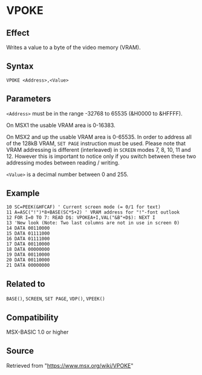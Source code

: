 # VPOKE

## Effect

Writes a value to a byte of the video memory (VRAM).

## Syntax

`VPOKE <Address>,<Value>`

## Parameters

`<Address>` must be in the range -32768 to 65535 (&H0000 to &HFFFF).

On MSX1 the usable VRAM area is 0-16383.

On MSX2 and up the usable VRAM area is 0-65535. In order to address all of the 128kB VRAM, `SET PAGE` instruction must be used. Please note that VRAM addressing is different (interleaved) in `SCREEN` modes 7, 8, 10, 11 and 12. However this is important to notice only if you switch between these two addressing modes between reading / writing.

`<Value>` is a decimal number between 0 and 255.

## Example

```basic
10 SC=PEEK(&HFCAF) ' Current screen mode (= 0/1 for text)
11 A=ASC("!")*8+BASE(SC*5+2) ' VRAM address for "!"-font outlook
12 FOR I=0 TO 7: READ D$: VPOKEA+I,VAL("&B"+D$): NEXT I
13 'New look (Note: Two last columns are not in use in screen 0)
14 DATA 00110000
15 DATA 01111000
16 DATA 01111000
17 DATA 00110000
18 DATA 00000000
19 DATA 00110000
20 DATA 00110000
21 DATA 00000000
```

## Related to

`BASE()`, `SCREEN`, `SET PAGE`, `VDP()`, `VPEEK()`

## Compatibility

MSX-BASIC 1.0 or higher

## Source

Retrieved from "https://www.msx.org/wiki/VPOKE"
